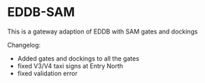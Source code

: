 # EDDB-SAM
This is a gateway adaption of EDDB with SAM gates and dockings

Changelog:

- Added gates and dockings to all the gates
- fixed V3/V4 taxi signs at Entry North
- fixed validation error
